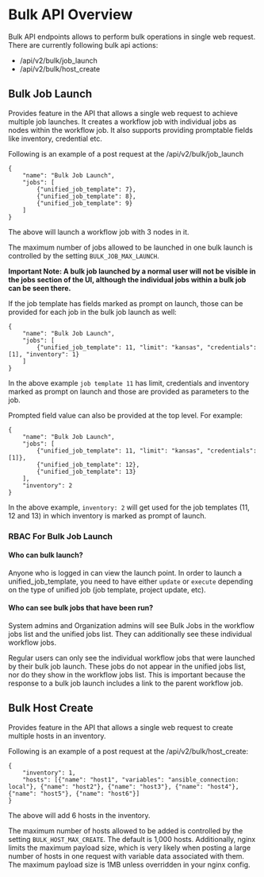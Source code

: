 # Bulk API Overview

Bulk API endpoints allows to perform bulk operations in single web request. There are currently following bulk api actions:
- /api/v2/bulk/job_launch
- /api/v2/bulk/host_create

## Bulk Job Launch

Provides feature in the API that allows a single web request to achieve multiple job launches. It creates a workflow job with individual jobs as nodes within the workflow job. It also supports providing promptable fields like inventory, credential etc.

Following is an example of a post request at the /api/v2/bulk/job_launch

    {
        "name": "Bulk Job Launch",
        "jobs": [
            {"unified_job_template": 7},
            {"unified_job_template": 8},
            {"unified_job_template": 9}
        ]
    }

The above will launch a workflow job with 3 nodes in it. 

The maximum number of jobs allowed to be launched in one bulk launch is controlled by the setting `BULK_JOB_MAX_LAUNCH`.

**Important Note: A bulk job launched by a normal user will not be visible in the jobs section of the UI, although the individual jobs within a bulk job can be seen there.** 

If the job template has fields marked as prompt on launch, those can be provided for each job in the bulk job launch as well:

    {
        "name": "Bulk Job Launch",
        "jobs": [
            {"unified_job_template": 11, "limit": "kansas", "credentials": [1], "inventory": 1}
        ]
    }

In the above example `job template 11` has limit, credentials and inventory marked as prompt on launch and those are provided as parameters to the job.

Prompted field value can also be provided at the top level. For example:

    {
        "name": "Bulk Job Launch",
        "jobs": [
            {"unified_job_template": 11, "limit": "kansas", "credentials": [1]},
            {"unified_job_template": 12},
            {"unified_job_template": 13}
        ],
        "inventory": 2
    }

In the above example, `inventory: 2` will get used for the job templates (11, 12 and 13) in which inventory is marked as prompt of launch.

### RBAC For Bulk Job Launch

#### Who can bulk launch?
Anyone who is logged in can view the launch point. In order to launch a unified_job_template, you need to have either `update` or `execute` depending on the type of unified job (job template, project update, etc).

#### Who can see bulk jobs that have been run?
System admins and Organization admins will see Bulk Jobs in the workflow jobs list and the unified jobs list. They can additionally see these individual workflow jobs.

Regular users can only see the individual workflow jobs that were launched by their bulk job launch. These jobs do not appear in the unified jobs list, nor do they show in the workflow jobs list. This is important because the response to a bulk job launch includes a link to the parent workflow job.

## Bulk Host Create

Provides feature in the API that allows a single web request to create multiple hosts in an inventory.  

Following is an example of a post request at the /api/v2/bulk/host_create:


    {
        "inventory": 1,
        "hosts": [{"name": "host1", "variables": "ansible_connection: local"}, {"name": "host2"}, {"name": "host3"}, {"name": "host4"}, {"name": "host5"}, {"name": "host6"}]
    }


The above will add 6 hosts in the inventory.

The maximum number of hosts allowed to be added is controlled by the setting `BULK_HOST_MAX_CREATE`. The default is 1,000 hosts. Additionally, nginx limits the maximum payload size, which is very likely when posting a large number of hosts in one request with variable data associated with them. The maximum payload size is 1MB unless overridden in your nginx config.
